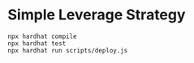 # Simple Leverage Strategy

```shell
npx hardhat compile
npx hardhat test
npx hardhat run scripts/deploy.js
```
